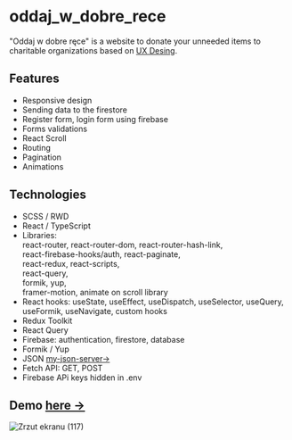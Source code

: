 # oddaj_w_dobre_rece

"Oddaj w dobre ręce" is a website to donate your unneeded items to charitable organizations based on <a href="https://xd.adobe.com/spec/f11fc670-7af2-4502-4013-c1f66f8d3332-872e/grid/"> UX Desing<a>.

## Features
* Responsive design
* Sending data to the firestore
* Register form, login form using firebase
* Forms validations 
* React Scroll 
* Routing
* Pagination 
* Animations
  
## Technologies  
* SCSS / RWD 
* React / TypeScript
* Libraries: <br/>
react-router, react-router-dom, react-router-hash-link, <br/>
react-firebase-hooks/auth, react-paginate,<br/>
react-redux, react-scripts,<br/>
react-query, <br/>
formik, yup, <br/>
framer-motion, animate on scroll library
* React hooks: useState, useEffect, useDispatch, useSelector, useQuery, useFormik, useNavigate, custom hooks
* Redux Toolkit
* React Query 
* Firebase: authentication, firestore, database
* Formik / Yup 
* JSON <a href = "https://my-json-server.typicode.com/Krzysztofe/oddam_api/db">my-json-server-></a>
* Fetch API: GET, POST
* Firebase APi keys hidden in .env

## Demo <a href="https://krzysztofe.github.io/oddam_w_dobre_rece/">here -></a>

![Zrzut ekranu (117)](https://user-images.githubusercontent.com/96065197/194778288-8a5c7078-513f-4611-8ddb-9180b94bb027.png)
